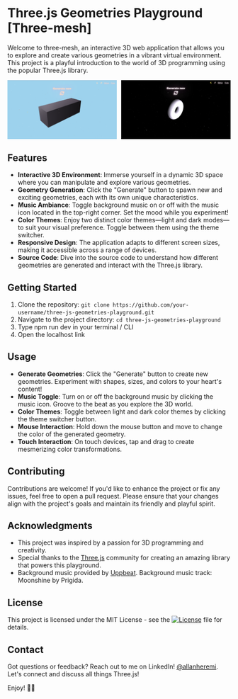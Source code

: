 # Three.js Geometries Playground [Three-mesh]

Welcome to three-mesh, an interactive 3D web application that allows you to explore and create various geometries in a vibrant virtual environment. This project is a playful introduction to the world of 3D programming using the popular Three.js library. 

<div style="display: flex; justify-content: space-between;">
  <img src="./public/assets/preview2.png" alt="Preview 2" width="49%">
  <img src="./public/assets/preview1.png" alt="Preview 1" width="49%">
</div>

## Features

- **Interactive 3D Environment**: Immerse yourself in a dynamic 3D space where you can manipulate and explore various geometries.
- **Geometry Generation**: Click the "Generate" button to spawn new and exciting geometries, each with its own unique characteristics.
- **Music Ambiance**: Toggle background music on or off with the music icon located in the top-right corner. Set the mood while you experiment!
- **Color Themes**: Enjoy two distinct color themes—light and dark modes—to suit your visual preference. Toggle between them using the theme switcher.
- **Responsive Design**: The application adapts to different screen sizes, making it accessible across a range of devices.
- **Source Code**: Dive into the source code to understand how different geometries are generated and interact with the Three.js library.

## Getting Started

1. Clone the repository: `git clone https://github.com/your-username/three-js-geometries-playground.git`
2. Navigate to the project directory: `cd three-js-geometries-playground`
3. Type npm run dev in your terminal / CLI
4. Open the localhost link

## Usage

- **Generate Geometries**: Click the "Generate" button to create new geometries. Experiment with shapes, sizes, and colors to your heart's content!
- **Music Toggle**: Turn on or off the background music by clicking the music icon. Groove to the beat as you explore the 3D world.
- **Color Themes**: Toggle between light and dark color themes by clicking the theme switcher button.
- **Mouse Interaction**: Hold down the mouse button and move to change the color of the generated geometry.
- **Touch Interaction**: On touch devices, tap and drag to create mesmerizing color transformations.

## Contributing

Contributions are welcome! If you'd like to enhance the project or fix any issues, feel free to open a pull request. Please ensure that your changes align with the project's goals and maintain its friendly and playful spirit.

## Acknowledgments

- This project was inspired by a passion for 3D programming and creativity.
- Special thanks to the [Three.js](https://threejs.org/) community for creating an amazing library that powers this playground.
- Background music provided by [Uppbeat](https://uppbeat.io). Background music track: Moonshine by Prigida.

## License

This project is licensed under the MIT License - see the [![License](https://img.shields.io/github/license/allanheremi/threeMesh)](./license.txt) file for details.

## Contact

Got questions or feedback? Reach out to me on LinkedIn! [@allanheremi](https://linkedin.com/in/allanheremi). Let's connect and discuss all things Three.js!

Enjoy! 🚀🎉
